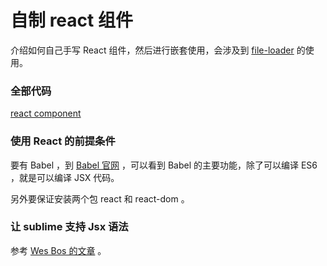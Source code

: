 # 自制 react 组件

介绍如何自己手写 React 组件，然后进行嵌套使用，会涉及到 [file-loader](https://www.npmjs.com/package/file-loader) 的使用。


### 全部代码

[react component](https://github.com/happypeter/react-transform-boilerplate/commit/8f6aae291897dea60917744a1abe633022b1cd69)


### 使用 React 的前提条件

要有 Babel ，到 [Babel 官网](https://babeljs.io/) ，可以看到 Babel 的主要功能，除了可以编译 ES6 ，就是可以编译 JSX 代码。

另外要保证安装两个包 react 和 react-dom 。

### 让 sublime 支持 Jsx 语法

参考 [Wes Bos 的文章](http://wesbos.com/emmet-react-jsx-sublime/) 。
